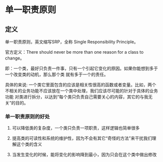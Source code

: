 # 单一职责原则

## 定义

单一职责原则，英文缩写SRP，全称 Single Responsibility Principle。

官方定义：There should never be more than one reason for a class to change。

即：一个类，最好只负责一件事，只有一个引起它变化的原因。如果你能想到多于一个改变类的动机，那么那个类
就有多于一个的责任。

具体的来说: 一个类它里面包含的应该是相关性很高的函数或者变量。比如，两个不相关的业务功能不应该放在一个类中处理，我们应该尽可能的针对于具体的业务功能
对类进行拆分，以达到“每个类只负责自己需要关心的内容，其它的与我无关”的目的。

### 单一职责原则的好处

1. 可以降低类的复杂度，一个类只负责一项职责，这样逻辑也简单很多

2. 提高类的可读性和系统的维护性，因为不会有其它“奇怪的方法”来干扰我们理解这个类的含义

3. 当发生变化的时候，能将变化的影响降到最小，因为只会在这个类中做出修改
